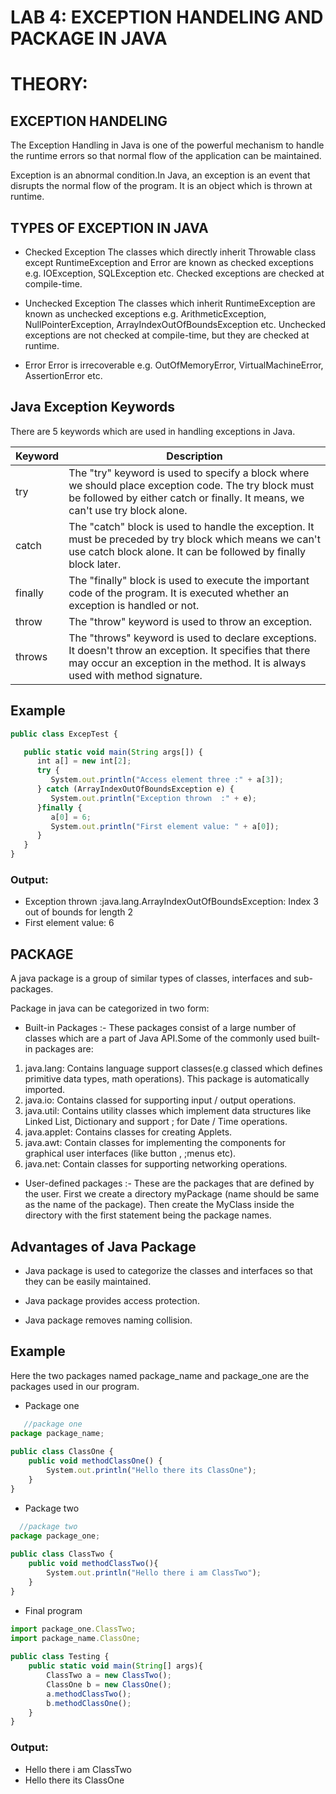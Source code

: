 # LAB 4: EXCEPTION HANDELING AND PACKAGE IN JAVA

# THEORY:

## EXCEPTION HANDELING

The Exception Handling in Java is one of the powerful mechanism to handle the runtime errors so that normal flow of the application can be maintained.

Exception is an abnormal condition.In Java, an exception is an event that disrupts the normal flow of the program. It is an object which is thrown at runtime.

## TYPES OF EXCEPTION IN JAVA

* Checked Exception
The classes which directly inherit Throwable class except RuntimeException and Error are known as checked exceptions e.g. IOException, SQLException etc. Checked exceptions are checked at compile-time.

* Unchecked Exception
The classes which inherit RuntimeException are known as unchecked exceptions e.g. ArithmeticException, NullPointerException, ArrayIndexOutOfBoundsException etc. Unchecked exceptions are not checked at compile-time, but they are checked at runtime.

* Error
Error is irrecoverable e.g. OutOfMemoryError, VirtualMachineError, AssertionError etc.

## Java Exception Keywords
There are 5 keywords which are used in handling exceptions in Java.

Keyword | Description
------------ | ------------
try | The "try" keyword is used to specify a block where we should place exception code. The try block must be followed by either catch or finally. It means, we can't use try block alone. 
catch | The "catch" block is used to handle the exception. It must be preceded by try block which means we can't use catch block alone. It can be followed by finally block later.
finally | The "finally" block is used to execute the important code of the program. It is executed whether an exception is handled or not.
throw | The "throw" keyword is used to throw an exception.
throws | The "throws" keyword is used to declare exceptions. It doesn't throw an exception. It specifies that there may occur an exception in the method. It is always used with method signature.

## Example
```javascript
public class ExcepTest {

   public static void main(String args[]) {
      int a[] = new int[2];
      try {
         System.out.println("Access element three :" + a[3]);
      } catch (ArrayIndexOutOfBoundsException e) {
         System.out.println("Exception thrown  :" + e);
      }finally {
         a[0] = 6;
         System.out.println("First element value: " + a[0]);
      }
   }
}
```
### Output:
* Exception thrown  :java.lang.ArrayIndexOutOfBoundsException: Index 3 out of bounds for length 2
* First element value: 6

## PACKAGE

A java package is a group of similar types of classes, interfaces and sub-packages.

Package in java can be categorized in two form:

* Built-in Packages :-
These packages consist of a large number of classes which are a part of Java API.Some of the commonly used built-in packages are:
1) java.lang: Contains language support classes(e.g classed which defines primitive data types, math operations). This package is automatically imported.
2)  java.io: Contains classed for supporting input / output operations.
3)  java.util: Contains utility classes which implement data structures like Linked List, Dictionary and support ; for Date / Time operations.
4)  java.applet: Contains classes for creating Applets.
5)  java.awt: Contain classes for implementing the components for graphical user interfaces (like button , ;menus etc).
6)  java.net: Contain classes for supporting networking operations.

* User-defined packages :-
These are the packages that are defined by the user. First we create a directory myPackage (name should be same as the name of the package). Then create the MyClass inside the directory with the first statement being the package names.

## Advantages of Java Package
* Java package is used to categorize the classes and interfaces so that they can be easily maintained.

* Java package provides access protection.

* Java package removes naming collision.

## Example
Here the two packages named package_name and package_one are the packages used in our program.
* Package one
```javascript
   //package one
package package_name; 
  
public class ClassOne { 
    public void methodClassOne() { 
        System.out.println("Hello there its ClassOne"); 
    } 
} 
```
* Package two
```javascript
  //package two
package package_one; 
  
public class ClassTwo { 
    public void methodClassTwo(){ 
        System.out.println("Hello there i am ClassTwo"); 
    }     
} 
```
* Final program
```javascript
import package_one.ClassTwo; 
import package_name.ClassOne; 
  
public class Testing { 
    public static void main(String[] args){ 
        ClassTwo a = new ClassTwo(); 
        ClassOne b = new ClassOne(); 
        a.methodClassTwo(); 
        b.methodClassOne(); 
    } 
} 
```

### Output:
* Hello there i am ClassTwo
* Hello there its ClassOne